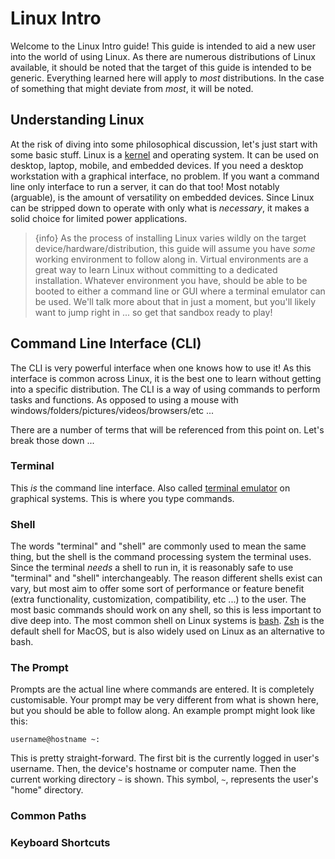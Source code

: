 # Linux Intro

Welcome to the Linux Intro guide! This guide is intended to aid a new user into the world of using Linux. As there are numerous distributions of Linux available, it should be noted that the target of this guide is intended to be generic. Everything learned here will apply to *most* distributions. In the case of something that might deviate from *most*, it will be noted.

## Understanding Linux

At the risk of diving into some philosophical discussion, let's just start with some basic stuff. Linux is a [kernel](https://en.wikipedia.org/wiki/Kernel) and operating system. It can be used on desktop, laptop, mobile, and embedded devices. If you need a desktop workstation with a graphical interface, no problem. If you want a command line only interface to run a server, it can do that too! Most notably (arguable), is the amount of versatility on embedded devices. Since Linux can be stripped down to operate with only what is *necessary*, it makes a solid choice for limited power applications.

>{info} As the process of installing Linux varies wildly on the target device/hardware/distribution, this guide will assume you have *some* working environment to follow along in. Virtual environments are a great way to learn Linux without committing to a dedicated installation. Whatever environment you have, should be able to be booted to either a command line or GUI where a terminal emulator can be used. We'll talk more about that in just a moment, but you'll likely want to jump right in ... so get that sandbox ready to play!

## Command Line Interface (CLI)

The CLI is very powerful interface when one knows how to use it! As this interface is common across Linux, it is the best one to learn without getting into a specific distribution. The CLI is a way of using commands to perform tasks and functions. As opposed to using a mouse with windows/folders/pictures/videos/browsers/etc ...

There are a number of terms that will be referenced from this point on. Let's break those down ...

### Terminal

This *is* the command line interface. Also called [terminal emulator](https://en.wikipedia.org/wiki/Terminal_emulator) on graphical systems. This is where you type commands.

### Shell

The words "terminal" and "shell" are commonly used to mean the same thing, but the shell is the command processing system the terminal uses. Since the terminal *needs* a shell to run in, it is reasonably safe to use "terminal" and "shell" interchangeably. The reason different shells exist can vary, but most aim to offer some sort of performance or feature benefit (extra functionality, customization, compatibility, etc ...) to the user. The most basic commands should work on any shell, so this is less important to dive deep into. The most common shell on Linux systems is [bash](https://www.gnu.org/software/bash/). [Zsh](https://www.zsh.org/) is the default shell for MacOS, but is also widely used on Linux as an alternative to bash.

### The Prompt

Prompts are the actual line where commands are entered. It is completely customisable. Your prompt may be very different from what is shown here, but you should be able to follow along. An example prompt might look like this:

`username@hostname ~: `

This is pretty straight-forward. The first bit is the currently logged in user's username. Then, the device's hostname or computer name. Then the current working directory `~` is shown. This symbol, `~`, represents the user's "home" directory.


### Common Paths

### Keyboard Shortcuts
